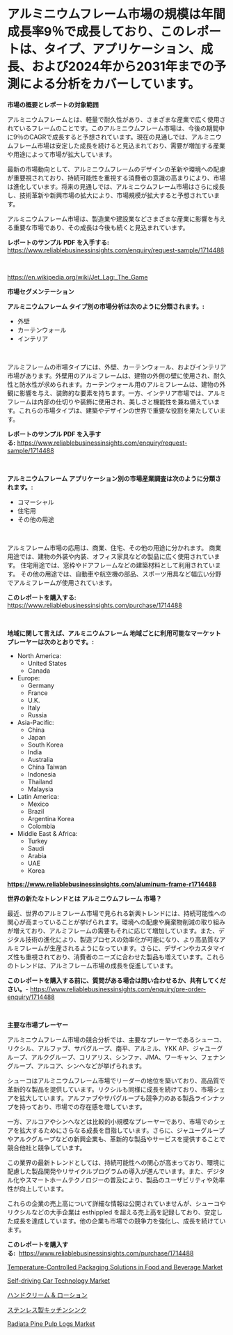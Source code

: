 <p><h1>アルミニウムフレーム市場の規模は年間成長率9％で成長しており、このレポートは、タイプ、アプリケーション、成長、および2024年から2031年までの予測による分析をカバーしています。</h1></p><p><strong>市場の概要とレポートの対象範囲</strong></p>
<p><p>アルミニウムフレームとは、軽量で耐久性があり、さまざまな産業で広く使用されているフレームのことです。このアルミニウムフレーム市場は、今後の期間中に9％のCAGRで成長すると予想されています。現在の見通しでは、アルミニウムフレーム市場は安定した成長を続けると見込まれており、需要が増加する産業や用途によって市場が拡大しています。</p><p>最新の市場動向として、アルミニウムフレームのデザインの革新や環境への配慮が重要視されており、持続可能性を重視する消費者の意識の高まりにより、市場は進化しています。将来の見通しでは、アルミニウムフレーム市場はさらに成長し、技術革新や新興市場の拡大により、市場規模が拡大すると予想されています。</p><p>アルミニウムフレーム市場は、製造業や建設業などさまざまな産業に影響を与える重要な市場であり、その成長は今後も続くと見込まれています。</p></p>
<p><strong>レポートのサンプル PDF を入手する:</strong> <a href="https://www.reliablebusinessinsights.com/enquiry/request-sample/1714488">https://www.reliablebusinessinsights.com/enquiry/request-sample/1714488</a></p>
<p>&nbsp;</p>
<p><a href="https://en.wikipedia.org/wiki/Jet_Lag:_The_Game">https://en.wikipedia.org/wiki/Jet_Lag:_The_Game</a></p>
<p><strong>市場セグメンテーション</strong></p>
<p><strong>アルミニウムフレーム タイプ別の市場分析は次のように分類されます。:</strong></p>
<p><ul><li>外壁</li><li>カーテンウォール</li><li>インテリア</li></ul></p>
<p>&nbsp;</p>
<p><p>アルミフレームの市場タイプには、外壁、カーテンウォール、およびインテリア市場があります。外壁用のアルミフレームは、建物の外側の壁に使用され、耐久性と防水性が求められます。カーテンウォール用のアルミフレームは、建物の外観に影響を与え、装飾的な要素を持ちます。一方、インテリア市場では、アルミフレームは内部の仕切りや装飾に使用され、美しさと機能性を兼ね備えています。これらの市場タイプは、建築やデザインの世界で重要な役割を果たしています。</p></p>
<p><strong>レポートのサンプル PDF を入手する:</strong>&nbsp;<a href="https://www.reliablebusinessinsights.com/enquiry/request-sample/1714488">https://www.reliablebusinessinsights.com/enquiry/request-sample/1714488</a></p>
<p>&nbsp;</p>
<p><strong> アルミニウムフレーム アプリケーション別の市場産業調査は次のように分類されます。:</strong></p>
<p><ul><li>コマーシャル</li><li>住宅用</li><li>その他の用途</li></ul></p>
<p>&nbsp;</p>
<p><p>アルミフレーム市場の応用は、商業、住宅、その他の用途に分かれます。 商業用途では、建物の外装や内装、オフィス家具などの製品に広く使用されています。 住宅用途では、窓枠やドアフレームなどの建築材料として利用されています。 その他の用途では、自動車や航空機の部品、スポーツ用具など幅広い分野でアルミフレームが使用されています。</p></p>
<p><strong>このレポートを購入する:</strong>&nbsp; <a href="https://www.reliablebusinessinsights.com/purchase/1714488">https://www.reliablebusinessinsights.com/purchase/1714488</a></p>
<p>&nbsp;</p>
<p><strong>地域に関して言えば、アルミニウムフレーム 地域ごとに利用可能なマーケットプレーヤーは次のとおりです。:</strong></p>
<p><ul>
    <li>
        North America:
        <ul>
            <li>United States</li>
            <li>Canada</li>
        </ul>
    </li>
    <li>
        Europe:
        <ul>
            <li>Germany</li>
            <li>France</li>
            <li>U.K.</li>
            <li>Italy</li>
            <li>Russia</li>
        </ul>
    </li>
    <li>
        Asia-Pacific:
        <ul>
            <li>China</li>
            <li>Japan</li>
            <li>South Korea</li>
            <li>India</li>
            <li>Australia</li>
            <li>China Taiwan</li>
            <li>Indonesia</li>
            <li>Thailand</li>
            <li>Malaysia</li>
        </ul>
    </li>
    <li>
        Latin America:
        <ul>
            <li>Mexico</li>
            <li>Brazil</li>
            <li>Argentina Korea</li>
            <li>Colombia</li>
        </ul>
    </li>
    <li>
        Middle East & Africa:
        <ul>
            <li>Turkey</li>
            <li>Saudi</li>
            <li>Arabia</li>
            <li>UAE</li>
            <li>Korea</li>
        </ul>
    </li>
    </ul></p>
<p><strong><a href="https://www.reliablebusinessinsights.com/aluminum-frame-r1714488">https://www.reliablebusinessinsights.com/aluminum-frame-r1714488</a></strong>&nbsp;</p>
<p><strong>世界の新たなトレンドとは アルミニウムフレーム 市場？</strong></p>
<p><p>最近、世界のアルミフレーム市場で見られる新興トレンドには、持続可能性への関心が高まっていることが挙げられます。環境への配慮や廃棄物削減の取り組みが増えており、アルミフレームの需要もそれに応じて増加しています。また、デジタル技術の進化により、製造プロセスの効率化が可能になり、より高品質なアルミフレームが生産されるようになっています。さらに、デザインやカスタマイズ性も重視されており、消費者のニーズに合わせた製品も増えています。これらのトレンドは、アルミフレーム市場の成長を促進しています。</p></p>
<p><strong>このレポートを購入する前に、質問がある場合は問い合わせるか、共有してください。</strong>- <a href="https://www.reliablebusinessinsights.com/enquiry/pre-order-enquiry/1714488">https://www.reliablebusinessinsights.com/enquiry/pre-order-enquiry/1714488</a></p>
<p>&nbsp;</p>
<p><strong>主要な市場プレーヤー</strong></p>
<p><p>アルミニウムフレーム市場の競合分析では、主要なプレーヤーであるシューコ、リクシル、アルファブ、サパグループ、南平、アルミル、YKK AP、ジャユーグループ、アルクグループ、コリアリス、シンファ、JMA、ワーキャン、フェナングループ、アルコア、シンヘなどが挙げられます。</p><p>シューコはアルミニウムフレーム市場でリーダーの地位を築いており、高品質で革新的な製品を提供しています。リクシルも同様に成長を続けており、市場シェアを拡大しています。アルファブやサパグループも競争力のある製品ラインナップを持っており、市場での存在感を増しています。</p><p>一方、アルコアやシンヘなどは比較的小規模なプレーヤーであり、市場でのシェアを拡大するためにさらなる成長を目指しています。さらに、ジャユーグループやアルクグループなどの新興企業も、革新的な製品やサービスを提供することで競合他社と競争しています。</p><p>この業界の最新トレンドとしては、持続可能性への関心が高まっており、環境に配慮した製品開発やリサイクルプログラムの導入が進んでいます。また、デジタル化やスマートホームテクノロジーの普及により、製品のユーザビリティや効率性が向上しています。</p><p>これらの企業の売上高について詳細な情報は公開されていませんが、シューコやリクシルなどの大手企業は esthippled を超える売上高を記録しており、安定した成長を達成しています。他の企業も市場での競争力を強化し、成長を続けています。</p></p>
<p><strong>このレポートを購入する:</strong>&nbsp;&nbsp;<a href="https://www.reliablebusinessinsights.com/purchase/1714488">https://www.reliablebusinessinsights.com/purchase/1714488</a></p>
<p><p><a href="https://www.linkedin.com/pulse/temperature-controlled-packaging-solutions-food-beverage-market-vtv0c?trackingId=2FxHtb6mJHk%2B6tDaRLSJbA%3D%3D">Temperature-Controlled Packaging Solutions in Food and Beverage Market</a></p><p><a href="https://www.linkedin.com/pulse/insights-self-driving-car-technology-market-size-which-expanding-5rd2c?trackingId=e0Eoke5BwTTPsN%2BLDezd8w%3D%3D">Self-driving Car Technology Market</a></p><p><a href="https://github.com/DanykaKilback/Market-Research-Report-List-2/blob/main/8780831185954.md">ハンドクリーム & ローション</a></p><p><a href="https://github.com/RandallRunte2023/Market-Research-Report-List-2/blob/main/9332426185953.md">ステンレス製キッチンシンク</a></p><p><a href="https://github.com/lubmix/Market-Research-Report-List-3/blob/main/radiata-pine-pulp-logs-market.md">Radiata Pine Pulp Logs Market</a></p></p>
